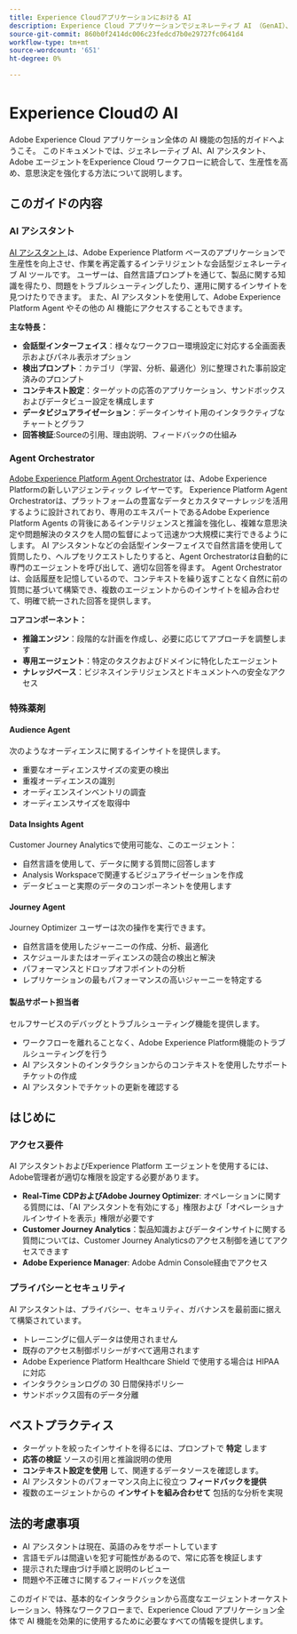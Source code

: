 ```yaml
---
title: Experience Cloudアプリケーションにおける AI
description: Experience Cloud アプリケーションでジェネレーティブ AI （GenAI）、AI アシスタント、およびエージェント AI がどのように使用されるかを説明します。
source-git-commit: 860b0f2414dc006c23fedcd7b0e29727fc0641d4
workflow-type: tm+mt
source-wordcount: '651'
ht-degree: 0%

---
```


# Experience Cloudの AI

Adobe Experience Cloud アプリケーション全体の AI 機能の包括的ガイドへようこそ。 このドキュメントでは、ジェネレーティブ AI、AI アシスタント、Adobe エージェントをExperience Cloud ワークフローに統合して、生産性を高め、意思決定を強化する方法について説明します。

## このガイドの内容

### AI アシスタント

[AI アシスタント ](./ai-assistant/ai-assistant-ui.md) は、Adobe Experience Platform ベースのアプリケーションで生産性を向上させ、作業を再定義するインテリジェントな会話型ジェネレーティブ AI ツールです。 ユーザーは、自然言語プロンプトを通じて、製品に関する知識を得たり、問題をトラブルシューティングしたり、運用に関するインサイトを見つけたりできます。 また、AI アシスタントを使用して、Adobe Experience Platform Agent やその他の AI 機能にアクセスすることもできます。

**主な特長：**

- **会話型インターフェイス**：様々なワークフロー環境設定に対応する全画面表示およびパネル表示オプション
- **検出プロンプト**：カテゴリ（学習、分析、最適化）別に整理された事前設定済みのプロンプト
- **コンテキスト設定**：ターゲットの応答のアプリケーション、サンドボックスおよびデータビュー設定を構成します
- **データビジュアライゼーション**：データインサイト用のインタラクティブなチャートとグラフ
- **回答検証**:Sourceの引用、理由説明、フィードバックの仕組み

### Agent Orchestrator

[Adobe Experience Platform Agent Orchestrator](./agents/agent-orchestrator.md) は、Adobe Experience Platformの新しいアジェンティック レイヤーです。 Experience Platform Agent Orchestratorは、プラットフォームの豊富なデータとカスタマーナレッジを活用するように設計されており、専用のエキスパートであるAdobe Experience Platform Agents の背後にあるインテリジェンスと推論を強化し、複雑な意思決定や問題解決のタスクを人間の監督によって迅速かつ大規模に実行できるようにします。 AI アシスタントなどの会話型インターフェイスで自然言語を使用して質問したり、ヘルプをリクエストしたりすると、Agent Orchestratorは自動的に専門のエージェントを呼び出して、適切な回答を得ます。 Agent Orchestratorは、会話履歴を記憶しているので、コンテキストを繰り返すことなく自然に前の質問に基づいて構築でき、複数のエージェントからのインサイトを組み合わせて、明確で統一された回答を提供します。

**コアコンポーネント：**

- **推論エンジン**：段階的な計画を作成し、必要に応じてアプローチを調整します
- **専用エージェント**：特定のタスクおよびドメインに特化したエージェント
- **ナレッジベース**：ビジネスインテリジェンスとドキュメントへの安全なアクセス

### 特殊薬剤

#### Audience Agent

次のようなオーディエンスに関するインサイトを提供します。

- 重要なオーディエンスサイズの変更の検出
- 重複オーディエンスの識別
- オーディエンスインベントリの調査
- オーディエンスサイズを取得中

#### Data Insights Agent

Customer Journey Analyticsで使用可能な、このエージェント：

- 自然言語を使用して、データに関する質問に回答します
- Analysis Workspaceで関連するビジュアライゼーションを作成
- データビューと実際のデータのコンポーネントを使用します

#### Journey Agent

Journey Optimizer ユーザーは次の操作を実行できます。

- 自然言語を使用したジャーニーの作成、分析、最適化
- スケジュールまたはオーディエンスの競合の検出と解決
- パフォーマンスとドロップオフポイントの分析
- レプリケーションの最もパフォーマンスの高いジャーニーを特定する

#### 製品サポート担当者

セルフサービスのデバッグとトラブルシューティング機能を提供します。

- ワークフローを離れることなく、Adobe Experience Platform機能のトラブルシューティングを行う
- AI アシスタントのインタラクションからのコンテキストを使用したサポートチケットの作成
- AI アシスタントでチケットの更新を確認する

## はじめに

### アクセス要件

AI アシスタントおよびExperience Platform エージェントを使用するには、Adobe管理者が適切な権限を設定する必要があります。

- **Real-Time CDPおよびAdobe Journey Optimizer**: オペレーションに関する質問には、「AI アシスタントを有効にする」権限および「オペレーショナルインサイトを表示」権限が必要です
- **Customer Journey Analytics**：製品知識およびデータインサイトに関する質問については、Customer Journey Analyticsのアクセス制御を通じてアクセスできます
- **Adobe Experience Manager**: Adobe Admin Console経由でアクセス

### プライバシーとセキュリティ

AI アシスタントは、プライバシー、セキュリティ、ガバナンスを最前面に据えて構築されています。

- トレーニングに個人データは使用されません
- 既存のアクセス制御ポリシーがすべて適用されます
- Adobe Experience Platform Healthcare Shield で使用する場合は HIPAA に対応
- インタラクションログの 30 日間保持ポリシー
- サンドボックス固有のデータ分離

## ベストプラクティス

- ターゲットを絞ったインサイトを得るには、プロンプトで **特定** します
- **応答の検証** ソースの引用と推論説明の使用
- **コンテキスト設定を使用** して、関連するデータソースを確認します。
- AI アシスタントのパフォーマンス向上に役立つ **フィードバックを提供**
- 複数のエージェントからの **インサイトを組み合わせて** 包括的な分析を実現

## 法的考慮事項

- AI アシスタントは現在、英語のみをサポートしています
- 言語モデルは間違いを犯す可能性があるので、常に応答を検証します
- 提示された理由づけ手順と説明のレビュー
- 問題や不正確さに関するフィードバックを送信

このガイドでは、基本的なインタラクションから高度なエージェントオーケストレーション、特殊なワークフローまで、Experience Cloud アプリケーション全体で AI 機能を効果的に使用するために必要なすべての情報を提供します。

